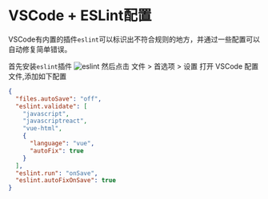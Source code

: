 # VSCode + ESLint配置

VSCode有内置的插件`eslint`可以标识出不符合规则的地方，并通过一些配置可以自动修复简单错误。

首先安装`eslint`插件
![eslint](https://wpimg.wallstcn.com/72f126cb-09eb-4b27-b02e-65e79eb76220.png)
然后点击 文件 > 首选项 > 设置 打开 VSCode 配置文件,添加如下配置
```json
{
  "files.autoSave": "off",
  "eslint.validate": [
    "javascript",
    "javascriptreact",
    "vue-html",
    {
      "language": "vue",
      "autoFix": true
    }
  ],
  "eslint.run": "onSave",
  "eslint.autoFixOnSave": true
}
```